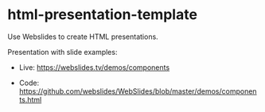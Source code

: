 # html-presentation-template

Use Webslides to create HTML presentations.

Presentation with slide examples:

- Live: https://webslides.tv/demos/components

- Code: https://github.com/webslides/WebSlides/blob/master/demos/components.html
